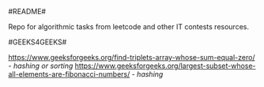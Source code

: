 #README#

Repo for algorithmic tasks from leetcode and other IT contests resources.

#GEEKS4GEEKS#

https://www.geeksforgeeks.org/find-triplets-array-whose-sum-equal-zero/ - *hashing or sorting*
https://www.geeksforgeeks.org/largest-subset-whose-all-elements-are-fibonacci-numbers/ - *hashing*
